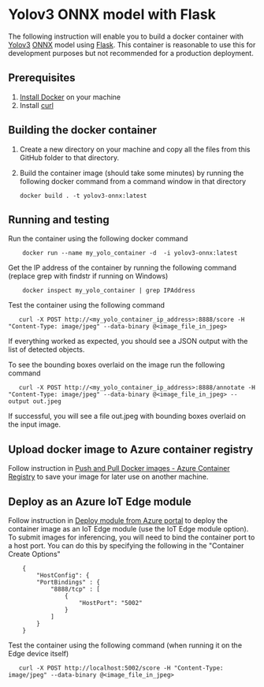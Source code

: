# Yolov3 ONNX model with Flask

The following instruction will enable you to build a docker container with [Yolov3](http://pjreddie.com/darknet/yolo/) [ONNX](http://onnx.ai/) model using [Flask](https://github.com/pallets/flask). This container is reasonable to use this for development purposes but not recommended for a production deployment.

## Prerequisites
1. [Install Docker](http://docs.docker.com/docker-for-windows/install/) on your machine
2. Install [curl](http://curl.haxx.se/)

## Building the docker container

1. Create a new directory on your machine and copy all the files from this GitHub folder to that directory.
2. Build the container image (should take some minutes) by running the following docker command from a command window in that directory

    ```
    docker build . -t yolov3-onnx:latest
    ```
    
## Running and testing

Run the container using the following docker command

```
    docker run --name my_yolo_container -d  -i yolov3-onnx:latest
```

Get the IP address of the container by running the following command (replace grep with findstr if running on Windows)
```
    docker inspect my_yolo_container | grep IPAddress
```

Test the container using the following command

```
   curl -X POST http://<my_yolo_container_ip_address>:8888/score -H "Content-Type: image/jpeg" --data-binary @<image_file_in_jpeg>
```

If everything worked as expected, you should see a JSON output with the list of detected objects.

To see the bounding boxes overlaid on the image run the following command

```
   curl -X POST http://<my_yolo_container_ip_address>:8888/annotate -H "Content-Type: image/jpeg" --data-binary @<image_file_in_jpeg> --output out.jpeg
```

If successful, you will see a file out.jpeg with bounding boxes overlaid on the input image.

## Upload docker image to Azure container registry

Follow instruction in [Push and Pull Docker images  - Azure Container Registry](http://docs.microsoft.com/en-us/azure/container-registry/container-registry-get-started-docker-cli) to save your image for later use on another machine.

## Deploy as an Azure IoT Edge module

Follow instruction in [Deploy module from Azure portal](https://docs.microsoft.com/en-us/azure/iot-edge/how-to-deploy-modules-portal) to deploy the container image as an IoT Edge module (use the IoT Edge module option). To submit images for inferencing, you will need to bind the container port to a host port. You can do this by specifying the following in the "Container Create Options"

```
    {
        "HostConfig": {
        "PortBindings" : {
            "8888/tcp" : [
                {
                    "HostPort": "5002"
                }
            ]
        }
    }
```

Test the container using the following command (when running it on the Edge device itself)

```
   curl -X POST http://localhost:5002/score -H "Content-Type: image/jpeg" --data-binary @<image_file_in_jpeg>
```
